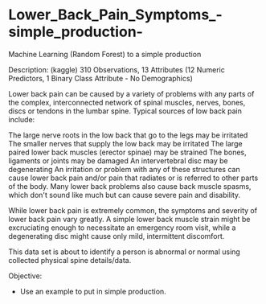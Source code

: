 # Lower_Back_Pain_Symptoms_-simple_production-
Machine Learning (Random Forest) to a simple production 

Description: (kaggle)
310 Observations, 13 Attributes (12 Numeric Predictors, 1 Binary Class Attribute - No Demographics)

Lower back pain can be caused by a variety of problems with any parts of the complex, interconnected network of spinal muscles, nerves, bones, discs or tendons in the lumbar spine. Typical sources of low back pain include:

The large nerve roots in the low back that go to the legs may be irritated
The smaller nerves that supply the low back may be irritated
The large paired lower back muscles (erector spinae) may be strained
The bones, ligaments or joints may be damaged
An intervertebral disc may be degenerating
An irritation or problem with any of these structures can cause lower back pain and/or pain that radiates or is referred to other parts of the body. Many lower back problems also cause back muscle spasms, which don't sound like much but can cause severe pain and disability.

While lower back pain is extremely common, the symptoms and severity of lower back pain vary greatly. A simple lower back muscle strain might be excruciating enough to necessitate an emergency room visit, while a degenerating disc might cause only mild, intermittent discomfort.

This data set is about to identify a person is abnormal or normal using collected physical spine details/data.

Objective:
- Use an example to put in simple production.
